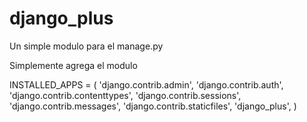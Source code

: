django_plus
===========

Un simple modulo para el manage.py

Simplemente agrega el modulo 


INSTALLED_APPS = (
    'django.contrib.admin',
    'django.contrib.auth',
    'django.contrib.contenttypes',
    'django.contrib.sessions',
    'django.contrib.messages',
    'django.contrib.staticfiles',
    'django_plus',
)
